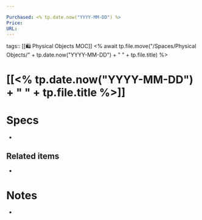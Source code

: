 ```yaml
---

Purchased: <% tp.date.now("YYYY-MM-DD") %>
Price: 
URL:
---
```

tags:: [[🛍️ Physical Objects MOC]] 
<% await tp.file.move("/Spaces/Physical Objects/" + tp.date.now("YYYY-MM-DD") + " " + tp.file.title) %>
# [[<% tp.date.now("YYYY-MM-DD") + " " + tp.file.title %>]]

# Specs
- 

## Related items
- 
# Notes
 - 